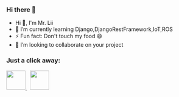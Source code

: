 ### Hi there 👋

</p>
<ul>
  <li>Hi 👋, I'm Mr. Lii
  <li>🌱 I’m currently learning Django,DjangoRestFramework,IoT,ROS</li>
  <li>⚡ Fun fact: Don't touch my food 😄</li>
  <li>👯 I’m looking to collaborate on your project</li>
</ul>

### <p>Just a click away:</p>
<a href="https://twitter.com/tabarilinus">
  <img height="50" src="https://cdn1.iconfinder.com/data/icons/logotypes/32/twitter-512.png"/>
</a>
<span style="padding: 4px;"></span>
<a href="https://www.linkedin.com/in/tabari-linus/">
  <img height="50" src="https://cdn2.iconfinder.com/data/icons/social-micon/512/linkedin-512.png"/>
</a>

<br>

<!-- ![Tabari's GitHub stats](https://github-readme-stats.vercel.app/api?username=Tabari-Linus)-->
<!--
**Tabari-Linus/Tabari-Linus** is a ✨ _special_ ✨ repository because its `README.md` (this file) appears on your GitHub profile.

Here are some ideas to get you started:

- 🔭 I’m currently working on ...
- 🌱 I’m currently learning ...
- 👯 I’m looking to collaborate on ...
- 🤔 I’m looking for help with ...
- 💬 Ask me about ...
- 📫 How to reach me: ...
- 😄 Pronouns: ...
- ⚡ Fun fact: ...
-->
